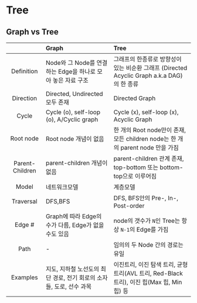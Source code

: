 # Tree

## Graph vs Tree

||Graph|Tree|
|:---:|:---|:---|
|Definition|Node와 그 Node를 연결하는 Edge을 하나로 모아 놓은 자료 구조|그래프의 한종류로 방향성이 있는 비순환 그래프 (Directed Acyclic Graph a.k.a DAG)의 한 종류|
|Direction|Directed, Undirected 모두 존재|Directed Graph|
|Cycle|Cycle (o), self-loop (o), A/Cyclic graph|Cycle (x), self-loop (x), Acyclic Graph|
|Root node|Root node 개념이 없음|한 개의 Root node만이 존재, 모든 children node는 한 개의 parent node 만을 가짐|
|Parent-Children|parent-children 개념이 없음|parent-children 관계 존재, top-bottom 또는 bottom-top으로 이루어짐|
|Model|네트워크모델|계층모델|
|Traversal|DFS,BFS|DFS, BFS안의 Pre-, In-, Post-order|
|Edge #|Graph에 따라 Edge의 수가 다름, Edge가 없을 수도 있음|node의 갯수가 `N`인 Tree는 항상 `N-1`의 Edge를 가짐|
|Path|-|임의의 두 Node 간의 경로는 유일|
|Examples|지도, 지하철 노선도의 최단 경로, 전기 회로의 소자들, 도로, 선수 과목|이진트리, 이진 탐색 트리, 균형 트리(AVL 트리, Red-Black 트리), 이진 힙(Max 힙, Min 힙) 등| 